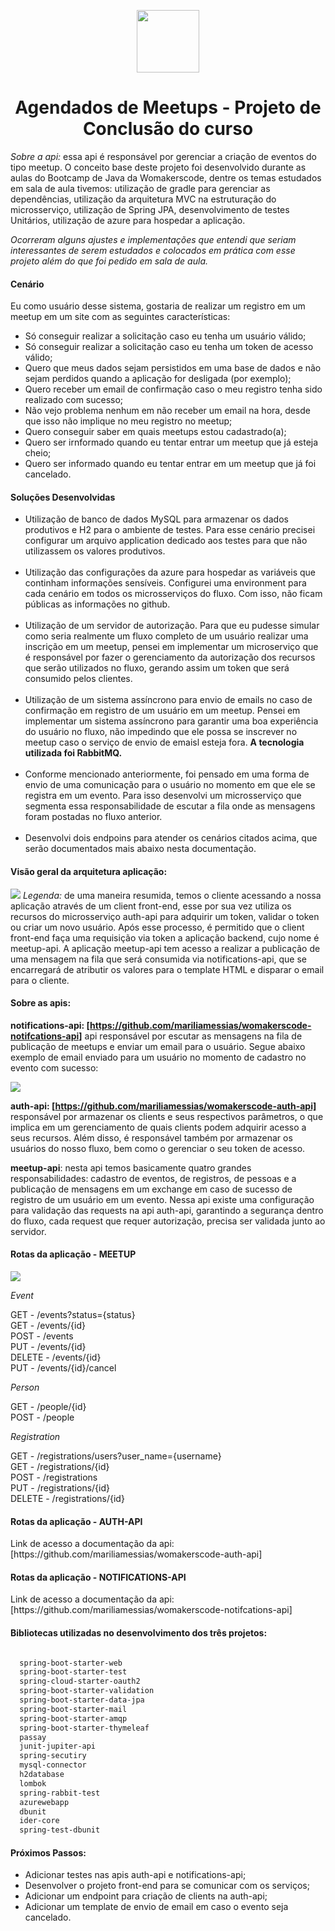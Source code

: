 <p align="center">
<img src="https://d33wubrfki0l68.cloudfront.net/3d218442b01b3bdbf82b739df4d07e450234bf9e/08a8f/assets/images/womakerscode-brand.png" height="100">
</p>
<h1 align="center">Agendados de Meetups - Projeto de Conclusão do curso</h1>
<p align="center">
</p>

<p> <i>Sobre a api: </i>
essa api é responsável por gerenciar a criação de eventos do tipo meetup. O conceito base deste projeto foi desenvolvido durante as aulas do Bootcamp de Java da Womakerscode, dentre os temas estudados em sala de aula tivemos: utilização de gradle para gerenciar as dependências, utilização da arquitetura MVC na estruturação do microsserviço, utilização de Spring JPA, desenvolvimento de testes Unitários, utilização de azure para hospedar a aplicação. 
 </p>  
 
 <p><i>Ocorreram alguns ajustes e implementações que entendi que seriam interessantes de serem estudados e colocados em prática com esse projeto além do que foi pedido em sala de aula.</i></p>
 
 <h4>Cenário</h4>
 
 Eu como usuário desse sistema, gostaria de realizar um registro em um meetup em um site com as seguintes características:
  <ul>
  <li>Só conseguir realizar a solicitação caso eu tenha um usuário válido;</li>
  <li>Só conseguir realizar a solicitação caso eu tenha um token de acesso válido;</li>
  <li>Quero que meus dados sejam persistidos em uma base de dados e não sejam perdidos quando a aplicação for desligada (por exemplo);</li>
  <li>Quero receber um email de confirmação caso o meu registro tenha sido realizado com sucesso;</li>
  <li>Não vejo problema nenhum em não receber um email na hora, desde que isso não implique no meu registro no meetup;</li>
  <li>Quero conseguir saber em quais meetups estou cadastrado(a);</li>
  <li>Quero ser irnformado quando eu tentar entrar um meetup que já esteja cheio;</li>
  <li>Quero ser informado quando eu tentar entrar em um meetup que já foi cancelado.</li>
  </ul>
 
<h4>Soluções Desenvolvidas</h4>

 <ul>
<li>Utilização de banco de dados MySQL para armazenar os dados produtivos e H2 para o ambiente de testes. Para esse cenário precisei configurar um arquivo application dedicado aos testes para que não utilizassem os valores produtivos.</li>
   </br>

<li>Utilização das configurações da azure para hospedar as variáveis que continham informações sensíveis. Configurei uma environment para cada cenário em todos os microsserviços do fluxo. Com isso, não ficam públicas as informações no github.</li>
 
  </br>
<li>Utilização de um servidor de autorização. Para que eu pudesse simular como seria realmente um fluxo completo de um usuário realizar uma inscrição em um meetup, pensei em implementar um microserviço que é responsável por fazer o gerenciamento da autorização dos recursos que serão utilizados no fluxo, gerando assim um token que será consumido pelos clientes.</li>
  </br>

 <li>Utilização de um sistema assíncrono para envio de emails no caso de confirmação em registro de um usuário em um meetup. Pensei em implementar um sistema assíncrono para garantir uma boa experiência do usuário no fluxo, não impedindo que ele possa se inscrever no meetup caso o serviço de envio de emaisl esteja fora. <b>A tecnologia utilizada foi RabbitMQ.</b></li>
  
 </br>
<li>Conforme mencionado anteriormente, foi pensado em uma forma de envio de uma comunicação para o usuário no momento em que ele se registra em um evento. Para isso desenvolvi um microsserviço que segmenta essa responsabilidade de escutar a fila onde as mensagens foram postadas no fluxo anterior.</li>

<br>
<li>Desenvolvi dois endpoins para atender os cenários citados acima, que serão documentados mais abaixo nesta documentação.</li>
</ul>

 <h4>Visão geral da arquitetura aplicação:</h4>
 <img src="./meetup.drawio.png">
<i>Legenda:</i> de uma maneira resumida, temos o cliente acessando a nossa aplicação através de um client front-end, esse por sua vez utiliza os recursos do microsserviço auth-api para adquirir um token, validar o token ou criar um novo usuário. Após esse processo, é permitido que o client front-end faça uma requisição via token a aplicação backend, cujo nome é meetup-api. A aplicação meetup-api tem acesso a realizar a publicação de uma mensagem na fila que será consumida via notifications-api, que se encarregará de atributir os valores para o template HTML e disparar o email para o cliente.
 
 </br>
  <h4>Sobre as apis:</h4>
  
<b>notifications-api: [https://github.com/mariliamessias/womakerscode-notifcations-api]</b> api responsável por escutar as mensagens na fila de publicação de meetups e enviar um email para o usuário. Segue abaixo exemplo de email enviado para um usuário no momento de cadastro no evento com sucesso:
  
  <img src="./email.png">

<b>auth-api: [https://github.com/mariliamessias/womakerscode-auth-api] </b> responsável por armazenar os clients e seus respectivos parâmetros, o que implica em um gerenciamento de quais clients podem adquirir acesso a seus recursos. Além disso, é responsável também por armazenar os usuários do nosso fluxo, bem como o gerenciar o seu token de acesso.
  
<b>meetup-api</b>: nesta api temos basicamente quatro grandes responsabilidades: cadastro de eventos, de registros, de pessoas e a publicação de mensagens em um exchange em caso de sucesso de registro de um usuário em um evento. Nessa api existe uma configuração para validação das requests na api auth-api, garantindo a segurança dentro do fluxo, cada request que requer autorização, precisa ser validada junto ao servidor.
  
  
 <h4>Rotas da aplicação - MEETUP</h4>
  <img src="./swagger.png">
  
  <i>Event</i>
  
  GET - /events?status={status} </br>
  GET - /events/{id} </br>
  POST - /events </br>
  PUT - /events/{id} </br>
  DELETE - /events/{id} </br>
  PUT - /events/{id}/cancel </br>

  <i>Person</i>
  
  GET - /people/{id} </br>
  POST - /people </br>
  
  <i>Registration</i>
  
  GET - /registrations/users?user_name={username} </br>
  GET - /registrations/{id} </br>
  POST - /registrations </br>
  PUT - /registrations/{id} </br>
  DELETE - /registrations/{id} </br>
  
<h4>Rotas da aplicação - AUTH-API</h4>
Link de acesso a documentação da api: [https://github.com/mariliamessias/womakerscode-auth-api]


<h4>Rotas da aplicação - NOTIFICATIONS-API</h4>
Link de acesso a documentação da api: [https://github.com/mariliamessias/womakerscode-notifcations-api]

 <h4>Bibliotecas utilizadas no desenvolvimento dos três projetos:</h4>
 
 
```bash

  spring-boot-starter-web
  spring-boot-starter-test
  spring-cloud-starter-oauth2
  spring-boot-starter-validation
  spring-boot-starter-data-jpa
  spring-boot-starter-mail
  spring-boot-starter-amqp
  spring-boot-starter-thymeleaf
  passay
  junit-jupiter-api
  spring-secutiry
  mysql-connector
  h2database
  lombok
  spring-rabbit-test
  azurewebapp
  dbunit
  ider-core
  spring-test-dbunit
```

 <h4>Próximos Passos:</h4>
 
- Adicionar testes nas apis auth-api e notifications-api;
- Desenvolver o projeto front-end para se comunicar com os serviços;
- Adicionar um endpoint para criação de clients na auth-api;
- Adicionar um template de envio de email em caso o evento seja cancelado.


